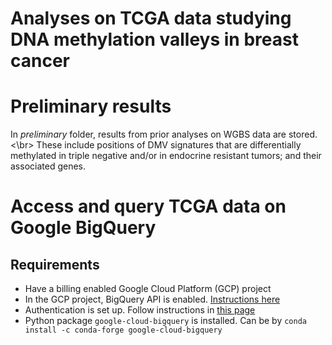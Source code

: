 # Analyses on TCGA data studying DNA methylation valleys in breast cancer

# Preliminary results
In *preliminary* folder, results from prior analyses on WGBS data are stored. <\br>
These include positions of DMV signatures that are differentially methylated in triple negative and/or in endocrine resistant tumors; and their associated genes.

# Access and query TCGA data on Google BigQuery
## Requirements
- Have a billing enabled Google Cloud Platform (GCP) project
- In the GCP project, BigQuery API is enabled. [Instructions here](https://console.cloud.google.com/flows/enableapi?apiid=bigquery&_ga=2.28176190.-302260015.1553500890)
- Authentication is set up. Follow instructions in [this page](https://cloud.google.com/bigquery/docs/quickstarts/quickstart-client-libraries#client-libraries-install-python)
- Python package `google-cloud-bigquery` is installed. Can be by `conda install -c conda-forge google-cloud-bigquery`
